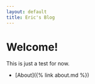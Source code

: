 ```yaml
---
layout: default
title: Eric's Blog
---
```

# Welcome!
This is just a test for now.
- [About]({% link about.md %})
